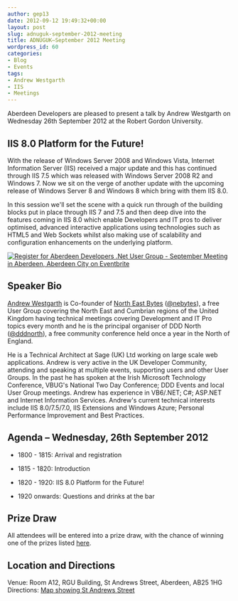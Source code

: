 ```yaml
---
author: gep13
date: 2012-09-12 19:49:32+00:00
layout: post
slug: adnuguk-september-2012-meeting
title: ADNUGUK–September 2012 Meeting
wordpress_id: 60
categories:
- Blog
- Events
tags:
- Andrew Westgarth
- IIS
- Meetings
---
```


Aberdeen Developers are pleased to present a talk by Andrew Westgarth on Wednesday 26th September 2012 at the Robert Gordon University.



## IIS 8.0 Platform for the Future!



With the release of Windows Server 2008 and Windows Vista, Internet Information Server (IIS) received a major update and this has continued through IIS 7.5 which was released with Windows Server 2008 R2 and Windows 7. Now we sit on the verge of another update with the upcoming release of Windows Server 8 and Windows 8 which bring with them IIS 8.0.




In this session we'll set the scene with a quick run through of the building blocks put in place through IIS 7 and 7.5 and then deep dive into the features coming in IIS 8.0 which enable Developers and IT pros to deliver optimised, advanced interactive applications using technologies such as HTML5 and Web Sockets whilst also making use of scalability and configuration enhancements on the underlying platform.



[![Register for Aberdeen Developers .Net User Group - September Meeting in Aberdeen, Aberdeen City  on Eventbrite](http://www.eventbrite.com/registerbutton?eid=2581657808)](http://adnuguk-sep2012.eventbrite.co.uk/?ref=elink)



## Speaker Bio



[Andrew Westgarth](http://www.andrewwestgarth.co.uk/Blog/default.aspx) is Co-founder of [North East Bytes](http://www.nebytes.net/) ([@nebytes](http://twitter.com/nebytes)), a free User Group covering the North East and Cumbrian regions of the United Kingdom having technical meetings covering Development and IT Pro topics every month and he is the principal organiser of DDD North ([@dddnorth](http://twitter.com/dddnorth)), a free community conference held once a year in the North of England.




He is a Technical Architect at Sage (UK) Ltd working on large scale web applications. Andrew is very active in the UK Developer Community, attending and speaking at multiple events, supporting users and other User Groups. In the past he has spoken at the Irish Microsoft Technology Conference, VBUG's National Two Day Conference; DDD Events and local User Group meetings. Andrew has experience in VB6/.NET; C#; ASP.NET and Internet Information Services. Andrew's current technical interests include IIS 8.0/7.5/7.0, IIS Extensions and Windows Azure; Personal Performance Improvement and Best Practices.



## Agenda – Wednesday, 26th September 2012




  * 1800 - 1815: Arrival and registration

  * 1815 - 1820: Introduction

  * 1820 - 1920: IIS 8.0 Platform for the Future!

  * 1920 onwards: Questions and drinks at the bar


## Prize Draw



All attendees will be entered into a prize draw, with the chance of winning one of the prizes listed [here](http://www.gep13.co.uk/blog/?p=107).



## Location and Directions



Venue: Room A12, RGU Building, St Andrews Street, Aberdeen, AB25 1HG Directions: [Map showing St Andrews Street](http://www.bing.com/maps/?v=2&cp=57.149542434132776~-2.102723645985436&lvl=17&dir=0&sty=c&eo=1&form=LMLTCC)
